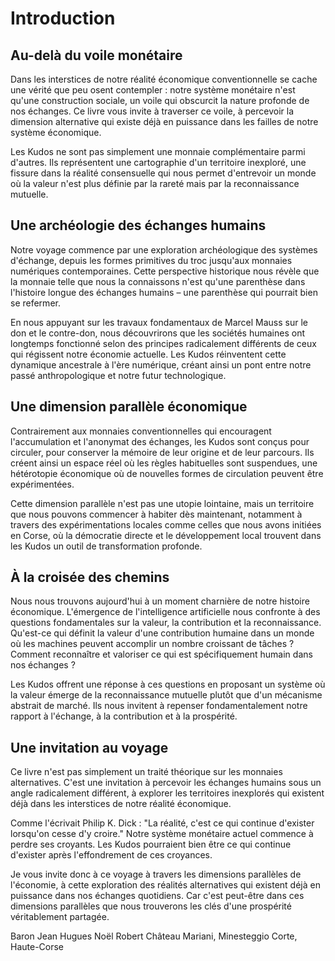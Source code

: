 # Introduction

## Au-delà du voile monétaire

Dans les interstices de notre réalité économique conventionnelle se cache une vérité que peu osent contempler : notre système monétaire n'est qu'une construction sociale, un voile qui obscurcit la nature profonde de nos échanges. Ce livre vous invite à traverser ce voile, à percevoir la dimension alternative qui existe déjà en puissance dans les failles de notre système économique.

Les Kudos ne sont pas simplement une monnaie complémentaire parmi d'autres. Ils représentent une cartographie d'un territoire inexploré, une fissure dans la réalité consensuelle qui nous permet d'entrevoir un monde où la valeur n'est plus définie par la rareté mais par la reconnaissance mutuelle.

## Une archéologie des échanges humains

Notre voyage commence par une exploration archéologique des systèmes d'échange, depuis les formes primitives du troc jusqu'aux monnaies numériques contemporaines. Cette perspective historique nous révèle que la monnaie telle que nous la connaissons n'est qu'une parenthèse dans l'histoire longue des échanges humains – une parenthèse qui pourrait bien se refermer.

En nous appuyant sur les travaux fondamentaux de Marcel Mauss sur le don et le contre-don, nous découvrirons que les sociétés humaines ont longtemps fonctionné selon des principes radicalement différents de ceux qui régissent notre économie actuelle. Les Kudos réinventent cette dynamique ancestrale à l'ère numérique, créant ainsi un pont entre notre passé anthropologique et notre futur technologique.

## Une dimension parallèle économique

Contrairement aux monnaies conventionnelles qui encouragent l'accumulation et l'anonymat des échanges, les Kudos sont conçus pour circuler, pour conserver la mémoire de leur origine et de leur parcours. Ils créent ainsi un espace réel où les règles habituelles sont suspendues, une hétérotopie économique où de nouvelles formes de circulation peuvent être expérimentées.

Cette dimension parallèle n'est pas une utopie lointaine, mais un territoire que nous pouvons commencer à habiter dès maintenant, notamment à travers des expérimentations locales comme celles que nous avons initiées en Corse, où la démocratie directe et le développement local trouvent dans les Kudos un outil de transformation profonde.

## À la croisée des chemins

Nous nous trouvons aujourd'hui à un moment charnière de notre histoire économique. L'émergence de l'intelligence artificielle nous confronte à des questions fondamentales sur la valeur, la contribution et la reconnaissance. Qu'est-ce qui définit la valeur d'une contribution humaine dans un monde où les machines peuvent accomplir un nombre croissant de tâches ? Comment reconnaître et valoriser ce qui est spécifiquement humain dans nos échanges ?

Les Kudos offrent une réponse à ces questions en proposant un système où la valeur émerge de la reconnaissance mutuelle plutôt que d'un mécanisme abstrait de marché. Ils nous invitent à repenser fondamentalement notre rapport à l'échange, à la contribution et à la prospérité.

## Une invitation au voyage

Ce livre n'est pas simplement un traité théorique sur les monnaies alternatives. C'est une invitation à percevoir les échanges humains sous un angle radicalement différent, à explorer les territoires inexplorés qui existent déjà dans les interstices de notre réalité économique.

Comme l'écrivait Philip K. Dick : "La réalité, c'est ce qui continue d'exister lorsqu'on cesse d'y croire." Notre système monétaire actuel commence à perdre ses croyants. Les Kudos pourraient bien être ce qui continue d'exister après l'effondrement de ces croyances.

Je vous invite donc à ce voyage à travers les dimensions parallèles de l'économie, à cette exploration des réalités alternatives qui existent déjà en puissance dans nos échanges quotidiens. Car c'est peut-être dans ces dimensions parallèles que nous trouverons les clés d'une prospérité véritablement partagée.

Baron Jean Hugues Noël Robert
Château Mariani, Minesteggio
Corte, Haute-Corse